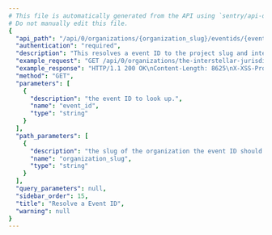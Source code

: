 ```yaml
---
# This file is automatically generated from the API using `sentry/api-docs/generator.py.`
# Do not manually edit this file.
{
  "api_path": "/api/0/organizations/{organization_slug}/eventids/{event_id}/", 
  "authentication": "required", 
  "description": "This resolves a event ID to the project slug and internal issue ID and internal event ID.", 
  "example_request": "GET /api/0/organizations/the-interstellar-jurisdiction/eventids/4930b666da41467b9840d96a58c71595/ HTTP/1.1\nHost: sentry.io\nAuthorization: Bearer <token>", 
  "example_response": "HTTP/1.1 200 OK\nContent-Length: 8625\nX-XSS-Protection: 1; mode=block\nX-Content-Type-Options: nosniff\nContent-Language: en\nAccess-Control-Expose-Headers: X-Sentry-Error, Retry-After\nVary: Accept-Language, Cookie\nAccess-Control-Allow-Methods: GET, HEAD, OPTIONS\nAllow: GET, HEAD, OPTIONS\nAccess-Control-Allow-Origin: *\nAccess-Control-Allow-Headers: X-Sentry-Auth, X-Requested-With, Origin, Accept, Content-Type, Authentication, Authorization\nContent-Type: application/json\nX-Frame-Options: deny\n\n{\n  \"event\": {\n    \"_meta\": {\n      \"context\": null, \n      \"contexts\": null, \n      \"entries\": {}, \n      \"message\": null, \n      \"packages\": null, \n      \"sdk\": null, \n      \"tags\": {}, \n      \"user\": null\n    }, \n    \"context\": {\n      \"emptyList\": [], \n      \"emptyMap\": {}, \n      \"length\": 10837790, \n      \"results\": [\n        1, \n        2, \n        3, \n        4, \n        5\n      ], \n      \"session\": {\n        \"foo\": \"bar\"\n      }, \n      \"unauthorized\": false, \n      \"url\": \"http://example.org/foo/bar/\"\n    }, \n    \"contexts\": {\n      \"browser\": {\n        \"name\": \"Chrome\", \n        \"type\": \"browser\", \n        \"version\": \"28.0.1500\"\n      }, \n      \"client_os\": {\n        \"name\": \"Windows\", \n        \"type\": \"os\", \n        \"version\": \"8\"\n      }\n    }, \n    \"crashFile\": null, \n    \"culprit\": \"raven.scripts.runner in main\", \n    \"dateCreated\": \"2020-03-09T04:38:18Z\", \n    \"dateReceived\": \"2020-03-09T04:38:18.089961Z\", \n    \"dist\": null, \n    \"entries\": [\n      {\n        \"data\": {\n          \"formatted\": \"This is an example python exception\"\n        }, \n        \"type\": \"message\"\n      }, \n      {\n        \"data\": {\n          \"frames\": [\n            {\n              \"absPath\": \"/home/ubuntu/.virtualenvs/getsentry/src/raven/raven/base.py\", \n              \"colNo\": null, \n              \"context\": [\n                [\n                  298, \n                  \"                frames = stack\"\n                ], \n                [\n                  299, \n                  \"\"\n                ], \n                [\n                  300, \n                  \"            data.update({\"\n                ], \n                [\n                  301, \n                  \"                'sentry.interfaces.Stacktrace': {\"\n                ], \n                [\n                  302, \n                  \"                    'frames': get_stack_info(frames,\"\n                ], \n                [\n                  303, \n                  \"                        transformer=self.transform)\"\n                ], \n                [\n                  304, \n                  \"                },\"\n                ], \n                [\n                  305, \n                  \"            })\"\n                ], \n                [\n                  306, \n                  \"\"\n                ], \n                [\n                  307, \n                  \"        if 'sentry.interfaces.Stacktrace' in data:\"\n                ], \n                [\n                  308, \n                  \"            if self.include_paths:\"\n                ]\n              ], \n              \"errors\": null, \n              \"filename\": \"raven/base.py\", \n              \"function\": \"build_msg\", \n              \"inApp\": false, \n              \"instructionAddr\": null, \n              \"lineNo\": 303, \n              \"module\": \"raven.base\", \n              \"package\": null, \n              \"platform\": null, \n              \"rawFunction\": null, \n              \"symbol\": null, \n              \"symbolAddr\": null, \n              \"trust\": null, \n              \"vars\": {\n                \"'culprit'\": null, \n                \"'data'\": {\n                  \"'message'\": \"u'This is a test message generated using ``raven test``'\", \n                  \"'sentry.interfaces.Message'\": {\n                    \"'message'\": \"u'This is a test message generated using ``raven test``'\", \n                    \"'params'\": []\n                  }\n                }, \n                \"'date'\": \"datetime.datetime(2013, 8, 13, 3, 8, 24, 880386)\", \n                \"'event_id'\": \"'54a322436e1b47b88e239b78998ae742'\", \n                \"'event_type'\": \"'raven.events.Message'\", \n                \"'extra'\": {\n                  \"'go_deeper'\": [\n                    [\n                      \"{\\\"'bar'\\\":[\\\"'baz'\\\"],\\\"'foo'\\\":\\\"'bar'\\\"}\"\n                    ]\n                  ], \n                  \"'loadavg'\": [\n                    0.37255859375, \n                    0.5341796875, \n                    0.62939453125\n                  ], \n                  \"'user'\": \"'dcramer'\"\n                }, \n                \"'frames'\": \"<generator object iter_stack_frames at 0x107bcc3c0>\", \n                \"'handler'\": \"<raven.events.Message object at 0x107bd0890>\", \n                \"'k'\": \"'sentry.interfaces.Message'\", \n                \"'kwargs'\": {\n                  \"'level'\": 20, \n                  \"'message'\": \"'This is a test message generated using ``raven test``'\"\n                }, \n                \"'public_key'\": null, \n                \"'result'\": {\n                  \"'message'\": \"u'This is a test message generated using ``raven test``'\", \n                  \"'sentry.interfaces.Message'\": {\n                    \"'message'\": \"u'This is a test message generated using ``raven test``'\", \n                    \"'params'\": []\n                  }\n                }, \n                \"'self'\": \"<raven.base.Client object at 0x107bb8210>\", \n                \"'stack'\": true, \n                \"'tags'\": null, \n                \"'time_spent'\": null, \n                \"'v'\": {\n                  \"'message'\": \"u'This is a test message generated using ``raven test``'\", \n                  \"'params'\": []\n                }\n              }\n            }, \n            {\n              \"absPath\": \"/home/ubuntu/.virtualenvs/getsentry/src/raven/raven/base.py\", \n              \"colNo\": null, \n              \"context\": [\n                [\n                  454, \n                  \"        if not self.is_enabled():\"\n                ], \n                [\n                  455, \n                  \"            return\"\n                ], \n                [\n                  456, \n                  \"\"\n                ], \n                [\n                  457, \n                  \"        data = self.build_msg(\"\n                ], \n                [\n                  458, \n                  \"            event_type, data, date, time_spent, extra, stack, tags=tags,\"\n                ], \n                [\n                  459, \n                  \"            **kwargs)\"\n                ], \n                [\n                  460, \n                  \"\"\n                ], \n                [\n                  461, \n                  \"        self.send(**data)\"\n                ], \n                [\n                  462, \n                  \"\"\n                ], \n                [\n                  463, \n                  \"        return (data.get('event_id'),)\"\n                ], \n                [\n                  464, \n                  \"\"\n                ]\n              ], \n              \"errors\": null, \n              \"filename\": \"raven/base.py\", \n              \"function\": \"capture\", \n              \"inApp\": false, \n              \"instructionAddr\": null, \n              \"lineNo\": 459, \n              \"module\": \"raven.base\", \n              \"package\": null, \n              \"platform\": null, \n              \"rawFunction\": null, \n              \"symbol\": null, \n              \"symbolAddr\": null, \n              \"trust\": null, \n              \"vars\": {\n                \"'data'\": null, \n                \"'date'\": null, \n                \"'event_type'\": \"'raven.events.Message'\", \n                \"'extra'\": {\n                  \"'go_deeper'\": [\n                    [\n                      \"{\\\"'bar'\\\":[\\\"'baz'\\\"],\\\"'foo'\\\":\\\"'bar'\\\"}\"\n                    ]\n                  ], \n                  \"'loadavg'\": [\n                    0.37255859375, \n                    0.5341796875, \n                    0.62939453125\n                  ], \n                  \"'user'\": \"'dcramer'\"\n                }, \n                \"'kwargs'\": {\n                  \"'level'\": 20, \n                  \"'message'\": \"'This is a test message generated using ``raven test``'\"\n                }, \n                \"'self'\": \"<raven.base.Client object at 0x107bb8210>\", \n                \"'stack'\": true, \n                \"'tags'\": null, \n                \"'time_spent'\": null\n              }\n            }, \n            {\n              \"absPath\": \"/home/ubuntu/.virtualenvs/getsentry/src/raven/raven/base.py\", \n              \"colNo\": null, \n              \"context\": [\n                [\n                  572, \n                  \"        \\\"\\\"\\\"\"\n                ], \n                [\n                  573, \n                  \"        Creates an event from ``message``.\"\n                ], \n                [\n                  574, \n                  \"\"\n                ], \n                [\n                  575, \n                  \"        >>> client.captureMessage('My event just happened!')\"\n                ], \n                [\n                  576, \n                  \"        \\\"\\\"\\\"\"\n                ], \n                [\n                  577, \n                  \"        return self.capture('raven.events.Message', message=message, **kwargs)\"\n                ], \n                [\n                  578, \n                  \"\"\n                ], \n                [\n                  579, \n                  \"    def captureException(self, exc_info=None, **kwargs):\"\n                ], \n                [\n                  580, \n                  \"        \\\"\\\"\\\"\"\n                ], \n                [\n                  581, \n                  \"        Creates an event from an exception.\"\n                ], \n                [\n                  582, \n                  \"\"\n                ]\n              ], \n              \"errors\": null, \n              \"filename\": \"raven/base.py\", \n              \"function\": \"captureMessage\", \n              \"inApp\": false, \n              \"instructionAddr\": null, \n              \"lineNo\": 577, \n              \"module\": \"raven.base\", \n              \"package\": null, \n              \"platform\": null, \n              \"rawFunction\": null, \n              \"symbol\": null, \n              \"symbolAddr\": null, \n              \"trust\": null, \n              \"vars\": {\n                \"'kwargs'\": {\n                  \"'data'\": null, \n                  \"'extra'\": {\n                    \"'go_deeper'\": [\n                      \"[{\\\"'bar'\\\":[\\\"'baz'\\\"],\\\"'foo'\\\":\\\"'bar'\\\"}]\"\n                    ], \n                    \"'loadavg'\": [\n                      0.37255859375, \n                      0.5341796875, \n                      0.62939453125\n                    ], \n                    \"'user'\": \"'dcramer'\"\n                  }, \n                  \"'level'\": 20, \n                  \"'stack'\": true, \n                  \"'tags'\": null\n                }, \n                \"'message'\": \"'This is a test message generated using ``raven test``'\", \n                \"'self'\": \"<raven.base.Client object at 0x107bb8210>\"\n              }\n            }, \n            {\n              \"absPath\": \"/home/ubuntu/.virtualenvs/getsentry/src/raven/raven/scripts/runner.py\", \n              \"colNo\": null, \n              \"context\": [\n                [\n                  72, \n                  \"        level=logging.INFO,\"\n                ], \n                [\n                  73, \n                  \"        stack=True,\"\n                ], \n                [\n                  74, \n                  \"        tags=options.get('tags', {}),\"\n                ], \n                [\n                  75, \n                  \"        extra={\"\n                ], \n                [\n                  76, \n                  \"            'user': get_uid(),\"\n                ], \n                [\n                  77, \n                  \"            'loadavg': get_loadavg(),\"\n                ], \n                [\n                  78, \n                  \"        },\"\n                ], \n                [\n                  79, \n                  \"    ))\"\n                ], \n                [\n                  80, \n                  \"\"\n                ], \n                [\n                  81, \n                  \"    if client.state.did_fail():\"\n                ], \n                [\n                  82, \n                  \"        print('error!')\"\n                ]\n              ], \n              \"errors\": null, \n              \"filename\": \"raven/scripts/runner.py\", \n              \"function\": \"send_test_message\", \n              \"inApp\": false, \n              \"instructionAddr\": null, \n              \"lineNo\": 77, \n              \"module\": \"raven.scripts.runner\", \n              \"package\": null, \n              \"platform\": null, \n              \"rawFunction\": null, \n              \"symbol\": null, \n              \"symbolAddr\": null, \n              \"trust\": null, \n              \"vars\": {\n                \"'client'\": \"<raven.base.Client object at 0x107bb8210>\", \n                \"'data'\": null, \n                \"'k'\": \"'secret_key'\", \n                \"'options'\": {\n                  \"'data'\": null, \n                  \"'tags'\": null\n                }\n              }\n            }, \n            {\n              \"absPath\": \"/home/ubuntu/.virtualenvs/getsentry/src/raven/raven/scripts/runner.py\", \n              \"colNo\": null, \n              \"context\": [\n                [\n                  107, \n                  \"    print(\\\"Using DSN configuration:\\\")\"\n                ], \n                [\n                  108, \n                  \"    print(\\\" \\\", dsn)\"\n                ], \n                [\n                  109, \n                  \"    print()\"\n                ], \n                [\n                  110, \n                  \"\"\n                ], \n                [\n                  111, \n                  \"    client = Client(dsn, include_paths=['raven'])\"\n                ], \n                [\n                  112, \n                  \"    send_test_message(client, opts.__dict__)\"\n                ]\n              ], \n              \"errors\": null, \n              \"filename\": \"raven/scripts/runner.py\", \n              \"function\": \"main\", \n              \"inApp\": false, \n              \"instructionAddr\": null, \n              \"lineNo\": 112, \n              \"module\": \"raven.scripts.runner\", \n              \"package\": null, \n              \"platform\": null, \n              \"rawFunction\": null, \n              \"symbol\": null, \n              \"symbolAddr\": null, \n              \"trust\": null, \n              \"vars\": {\n                \"'args'\": [\n                  \"'test'\", \n                  \"'https://ebc35f33e151401f9deac549978bda11:f3403f81e12e4c24942d505f086b2cad@sentry.io/1'\"\n                ], \n                \"'client'\": \"<raven.base.Client object at 0x107bb8210>\", \n                \"'dsn'\": \"'https://ebc35f33e151401f9deac549978bda11:f3403f81e12e4c24942d505f086b2cad@sentry.io/1'\", \n                \"'opts'\": \"<Values at 0x107ba3b00: {'data': None, 'tags': None}>\", \n                \"'parser'\": \"<optparse.OptionParser instance at 0x107ba3368>\", \n                \"'root'\": \"<logging.Logger object at 0x107ba5b10>\"\n              }\n            }\n          ], \n          \"framesOmitted\": null, \n          \"hasSystemFrames\": false, \n          \"registers\": null\n        }, \n        \"type\": \"stacktrace\"\n      }, \n      {\n        \"data\": {\n          \"cookies\": [\n            [\n              \"foo\", \n              \"bar\"\n            ], \n            [\n              \"biz\", \n              \"baz\"\n            ]\n          ], \n          \"data\": {\n            \"hello\": \"world\"\n          }, \n          \"env\": {\n            \"ENV\": \"prod\"\n          }, \n          \"fragment\": null, \n          \"headers\": [\n            [\n              \"Content-Type\", \n              \"application/json\"\n            ], \n            [\n              \"Referer\", \n              \"http://example.com\"\n            ], \n            [\n              \"User-Agent\", \n              \"Mozilla/5.0 (Windows NT 6.2; WOW64) AppleWebKit/537.36 (KHTML, like Gecko) Chrome/28.0.1500.72 Safari/537.36\"\n            ]\n          ], \n          \"inferredContentType\": \"application/json\", \n          \"method\": \"GET\", \n          \"query\": [\n            [\n              \"foo\", \n              \"bar\"\n            ]\n          ], \n          \"url\": \"http://example.com/foo\"\n        }, \n        \"type\": \"request\"\n      }\n    ], \n    \"errors\": [], \n    \"eventID\": \"4930b666da41467b9840d96a58c71595\", \n    \"fingerprints\": [\n      \"3a2b45089d0211943e5a6645fb4cea3f\"\n    ], \n    \"groupID\": \"1\", \n    \"groupingConfig\": {\n      \"enhancements\": \"eJybzDhxY3J-bm5-npWRgaGlroGxrpHxBABcTQcY\", \n      \"id\": \"newstyle:2019-10-29\"\n    }, \n    \"id\": \"4930b666da41467b9840d96a58c71595\", \n    \"location\": null, \n    \"message\": \"This is an example python exception\", \n    \"metadata\": {\n      \"title\": \"This is an example python exception\"\n    }, \n    \"packages\": {\n      \"my.package\": \"1.0.0\"\n    }, \n    \"platform\": \"python\", \n    \"projectID\": \"2\", \n    \"sdk\": null, \n    \"size\": 7961, \n    \"tags\": [\n      {\n        \"_meta\": null, \n        \"key\": \"browser\", \n        \"value\": \"Chrome 28.0.1500\"\n      }, \n      {\n        \"_meta\": null, \n        \"key\": \"browser.name\", \n        \"value\": \"Chrome\"\n      }, \n      {\n        \"_meta\": null, \n        \"key\": \"client_os\", \n        \"value\": \"Windows 8\"\n      }, \n      {\n        \"_meta\": null, \n        \"key\": \"client_os.name\", \n        \"value\": \"Windows\"\n      }, \n      {\n        \"_meta\": null, \n        \"key\": \"environment\", \n        \"value\": \"prod\"\n      }, \n      {\n        \"_meta\": null, \n        \"key\": \"level\", \n        \"value\": \"error\"\n      }, \n      {\n        \"_meta\": null, \n        \"key\": \"release\", \n        \"value\": \"cbd1f80781a5d52db2ce323a7669b5c339dce255\"\n      }, \n      {\n        \"_meta\": null, \n        \"key\": \"server_name\", \n        \"value\": \"web01.example.org\"\n      }, \n      {\n        \"_meta\": null, \n        \"key\": \"url\", \n        \"value\": \"http://example.com/foo\"\n      }, \n      {\n        \"_meta\": null, \n        \"key\": \"user\", \n        \"query\": \"user.id:\\\"1\\\"\", \n        \"value\": \"id:1\"\n      }\n    ], \n    \"title\": \"This is an example python exception\", \n    \"type\": \"default\", \n    \"user\": {\n      \"data\": null, \n      \"email\": \"sentry@example.com\", \n      \"id\": \"1\", \n      \"ip_address\": \"127.0.0.1\", \n      \"name\": \"Sentry\", \n      \"username\": \"sentry\"\n    }\n  }, \n  \"eventId\": \"4930b666da41467b9840d96a58c71595\", \n  \"groupId\": \"1\", \n  \"organizationSlug\": \"the-interstellar-jurisdiction\", \n  \"projectSlug\": \"pump-station\"\n}", 
  "method": "GET", 
  "parameters": [
    {
      "description": "the event ID to look up.", 
      "name": "event_id", 
      "type": "string"
    }
  ], 
  "path_parameters": [
    {
      "description": "the slug of the organization the event ID should be looked up in.", 
      "name": "organization_slug", 
      "type": "string"
    }
  ], 
  "query_parameters": null, 
  "sidebar_order": 15, 
  "title": "Resolve a Event ID", 
  "warning": null
}
---
```

